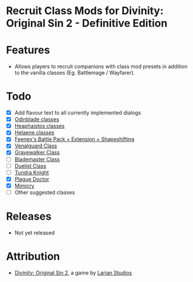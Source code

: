 Recruit Class Mods for Divinity: Original Sin 2 - Definitive Edition
=======

# Features
* Allows players to recruit companions with class mod presets in addition to the vanilla classes (Eg. Battlemage / Wayfarer).

# Todo
- [x] Add flavour text to all currently implemented dialogs
- [x] [Odinblade classes](https://steamcommunity.com/id/odinblade/myworkshopfiles/?appid=435150)
- [x] [Heaphaistos classes](https://steamcommunity.com/profiles/76561198042626600/myworkshopfiles/?appid=435150)
- [x] [Helaene classes](https://steamcommunity.com/id/helaene/myworkshopfiles/?appid=435150)
- [x] [Feenex's Battle Pack + Extension + Shapeshifting](https://steamcommunity.com/sharedfiles/filedetails/?id=1539526545)
- [x] [Venalguard Class](https://steamcommunity.com/sharedfiles/filedetails/?id=1939967949)
- [x] [Gravewalker Class](https://steamcommunity.com/sharedfiles/filedetails/?id=1908225808)
- [ ] [Blademaster Class](https://steamcommunity.com/sharedfiles/filedetails/?id=1600860232)
- [ ] [Duelist Class](https://steamcommunity.com/sharedfiles/filedetails/?id=1655513556)
- [ ] [Tundra Knight](https://steamcommunity.com/sharedfiles/filedetails/?id=1968197016)
- [x] [Plague Doctor](https://steamcommunity.com/sharedfiles/filedetails/?id=1694283380)
- [x] [Mimicry](https://steamcommunity.com/sharedfiles/filedetails/?id=1515000128)
- [ ] Other suggested classes

# Releases
* Not yet released

# Attribution
- [Divinity: Original Sin 2](http://store.steampowered.com/app/435150/Divinity_Original_Sin_2/), a game by [Larian Studios](http://larian.com/)
